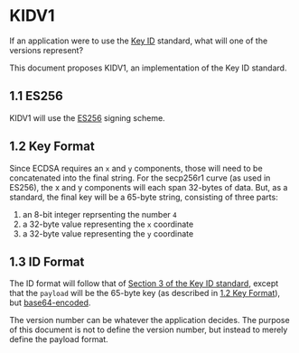 # KIDV1

If an application were to use the [Key ID](key-id.md) standard, what will one of the versions represent?

This document proposes KIDV1, an implementation of the Key ID standard.

## 1.1 ES256

KIDV1 will use the [ES256](https://ldapwiki.com/wiki/ES256) signing scheme.

## 1.2 Key Format

Since ECDSA requires an `x` and `y` components, those will need to be concatenated into the final string. For the secp256r1 curve (as used in ES256), the x and y components will each span 32-bytes of data. But, as a standard, the final key will be a 65-byte string, consisting of three parts:

1. an 8-bit integer reprsenting the number `4`
2. a 32-byte value representing the `x` coordinate
3. a 32-byte value representing the `y` coordinate

## 1.3 ID Format

The ID format will follow that of [Section 3 of the Key ID standard](key-id.md#3-format), except that the `payload` will be the 65-byte key (as described in [1.2 Key Format](12-key-format)), but [base64-encoded](https://ldapwiki.com/wiki/Base64).

The version number can be whatever the application decides. The purpose of this document is not to define the version number, but instead to merely define the payload format.
